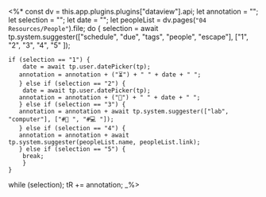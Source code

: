 <%*
const dv = this.app.plugins.plugins["dataview"].api;
let annotation = "";
let selection = "";
let date = "";
let peopleList = dv.pages(`"04 Resources/People"`).file;
do {
	selection = await tp.system.suggester(["schedule", "due", "tags", "people", "escape"], ["1", "2", "3", "4", "5" ]);
	
	if (selection == "1") {
		date = await tp.user.datePicker(tp);
	   annotation = annotation + ("⏳") + " " + date + " ";
	   } else if (selection == "2") {
		date = await tp.user.datePicker(tp);      
	   annotation = annotation + ("📆") + " " + date + " ";  
	   } else if (selection == "3") {      
	   annotation = annotation + await tp.system.suggester(["lab", "computer"], ["#🧪 ", "#💻 "]);     
	   } else if (selection == "4") {      
	   annotation = annotation + await tp.system.suggester(peopleList.name, peopleList.link);      
	   } else if (selection == "5") {            
        break;
        }
	}
while (selection);
tR += annotation;
_%>


